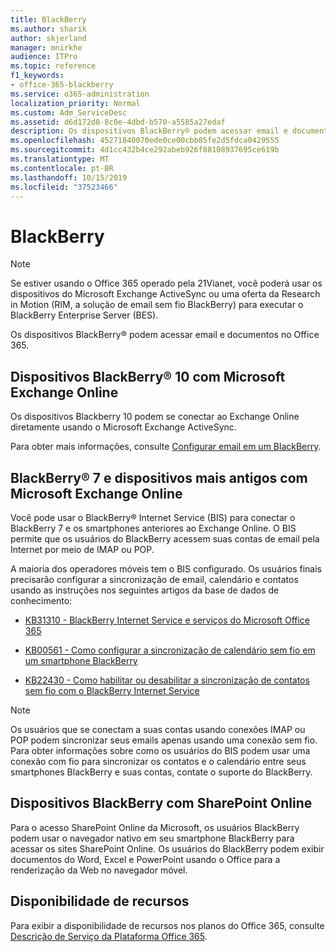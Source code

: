 ```yaml
---
title: BlackBerry
ms.author: sharik
author: skjerland
manager: mnirkhe
audience: ITPro
ms.topic: reference
f1_keywords:
- office-365-blackberry
ms.service: o365-administration
localization_priority: Normal
ms.custom: Adm_ServiceDesc
ms.assetid: d6d172d8-8c0e-4dbd-b570-a5585a27edaf
description: Os dispositivos BlackBerry® podem acessar email e documentos no Office 365.
ms.openlocfilehash: 45271840070ede0ce00cbb85fe2d5fdca0429555
ms.sourcegitcommit: 4d1cc432b4ce292abeb926f88108937695ce619b
ms.translationtype: MT
ms.contentlocale: pt-BR
ms.lasthandoff: 10/15/2019
ms.locfileid: "37523466"
---
```

# <a name="blackberry"></a>BlackBerry

> [!NOTE]
> Se estiver usando o Office 365 operado pela 21Vianet, você poderá usar os dispositivos do Microsoft Exchange ActiveSync ou uma oferta da Research in Motion (RIM, a solução de email sem fio BlackBerry) para executar o BlackBerry Enterprise Server (BES). 
  
Os dispositivos BlackBerry® podem acessar email e documentos no Office 365.
  
## <a name="blackberry-10-smartphones-with-microsoft-exchange-online"></a>Dispositivos BlackBerry® 10 com Microsoft Exchange Online

Os dispositivos Blackberry 10 podem se conectar ao Exchange Online diretamente usando o Microsoft Exchange ActiveSync.
  
Para obter mais informações, consulte [Configurar email em um BlackBerry](https://go.microsoft.com/fwlink/?linkid=863394).
  
## <a name="blackberry-7-and-earlier-smartphones-with-microsoft-exchange-online"></a>BlackBerry® 7 e dispositivos mais antigos com Microsoft Exchange Online

Você pode usar o BlackBerry® Internet Service (BIS) para conectar o BlackBerry 7 e os smartphones anteriores ao Exchange Online. O BIS permite que os usuários do BlackBerry acessem suas contas de email pela Internet por meio de IMAP ou POP.
  
A maioria dos operadores móveis tem o BIS configurado. Os usuários finais precisarão configurar a sincronização de email, calendário e contatos usando as instruções nos seguintes artigos da base de dados de conhecimento:
  
- [KB31310 - BlackBerry Internet Service e serviços do Microsoft Office 365](http://go.microsoft.com/fwlink/?LinkID=826158&amp;clcid=0x409)
    
- [KB00561 - Como configurar a sincronização de calendário sem fio em um smartphone BlackBerry](http://go.microsoft.com/fwlink/?LinkID=826160&amp;clcid=0x409)
    
- [KB22430 - Como habilitar ou desabilitar a sincronização de contatos sem fio com o BlackBerry Internet Service](http://go.microsoft.com/fwlink/?LinkID=826161&amp;clcid=0x409)
    
> [!NOTE]
> Os usuários que se conectam a suas contas usando conexões IMAP ou POP podem sincronizar seus emails apenas usando uma conexão sem fio. Para obter informações sobre como os usuários do BIS podem usar uma conexão com fio para sincronizar os contatos e o calendário entre seus smartphones BlackBerry e suas contas, contate o suporte do BlackBerry. 
  
## <a name="blackberry-smartphones-with-sharepoint-online"></a>Dispositivos BlackBerry com SharePoint Online

Para o acesso SharePoint Online da Microsoft, os usuários BlackBerry podem usar o navegador nativo em seu smartphone BlackBerry para acessar os sites SharePoint Online. Os usuários do BlackBerry podem exibir documentos do Word, Excel e PowerPoint usando o Office para a renderização da Web no navegador móvel.
  
## <a name="feature-availability"></a>Disponibilidade de recursos

Para exibir a disponibilidade de recursos nos planos do Office 365, consulte [Descrição de Serviço da Plataforma Office 365](office-365-platform-service-description.md).
  